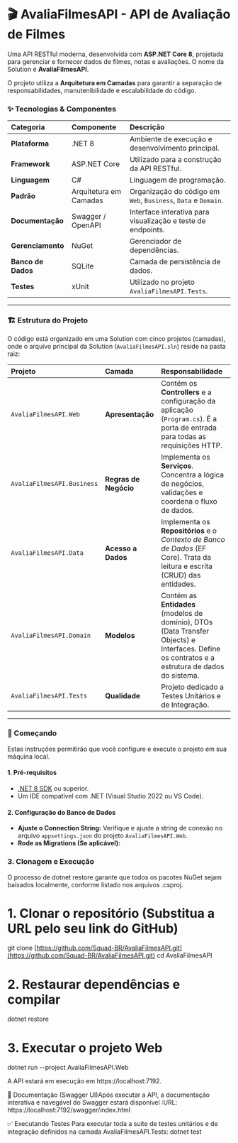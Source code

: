 # 🎬 AvaliaFilmesAPI - API de Avaliação de Filmes

Uma API RESTful moderna, desenvolvida com **ASP.NET Core 8**, projetada para gerenciar e fornecer dados de filmes, notas e avaliações. O nome da Solution é **AvaliaFilmesAPI**.

O projeto utiliza a **Arquitetura em Camadas** para garantir a separação de responsabilidades, manutenibilidade e escalabilidade do código.

### ✨ Tecnologias & Componentes

| Categoria | Componente | Descrição |
| :--- | :--- | :--- |
| **Plataforma** | .NET 8 | Ambiente de execução e desenvolvimento principal. |
| **Framework** | ASP.NET Core | Utilizado para a construção da API RESTful. |
| **Linguagem** | C# | Linguagem de programação. |
| **Padrão** | Arquitetura em Camadas | Organização do código em `Web`, `Business`, `Data` e `Domain`. |
| **Documentação**| Swagger / OpenAPI | Interface interativa para visualização e teste de endpoints. |
| **Gerenciamento** | NuGet | Gerenciador de dependências. |
| **Banco de Dados** | SQLite | Camada de persistência de dados. |
| **Testes** | xUnit | Utilizado no projeto `AvaliaFilmesAPI.Tests`. |

---

### 🏗️ Estrutura do Projeto

O código está organizado em uma Solution com cinco projetos (camadas), onde o arquivo principal da Solution (`AvaliaFilmesAPI.sln`) reside na pasta raiz:

| Projeto | Camada | Responsabilidade |
| :--- | :--- | :--- |
| `AvaliaFilmesAPI.Web` | **Apresentação** | Contém os **Controllers** e a configuração da aplicação (`Program.cs`). É a porta de entrada para todas as requisições HTTP. |
| `AvaliaFilmesAPI.Business` | **Regras de Negócio** | Implementa os **Serviços**. Concentra a lógica de negócios, validações e coordena o fluxo de dados. |
| `AvaliaFilmesAPI.Data` | **Acesso a Dados** | Implementa os **Repositórios** e o *Contexto de Banco de Dados* (EF Core). Trata da leitura e escrita (CRUD) das entidades. |
| `AvaliaFilmesAPI.Domain` | **Modelos** | Contém as **Entidades** (modelos de domínio), DTOs (Data Transfer Objects) e Interfaces. Define os contratos e a estrutura de dados do sistema. |
| `AvaliaFilmesAPI.Tests` | **Qualidade** | Projeto dedicado a Testes Unitários e de Integração. |

---

### 🚀 Começando

Estas instruções permitirão que você configure e execute o projeto em sua máquina local.

#### 1. Pré-requisitos

* [.NET 8 SDK](https://dotnet.microsoft.com/download) ou superior.
* Um IDE compatível com .NET (Visual Studio 2022 ou VS Code).

#### 2. Configuração do Banco de Dados

* **Ajuste o Connection String:** Verifique e ajuste a string de conexão no arquivo `appsettings.json` do projeto `AvaliaFilmesAPI.Web`.
* **Rode as Migrations (Se aplicável):**

### 3. Clonagem e Execução
O processo de dotnet restore garante que todos os pacotes NuGet sejam baixados localmente, conforme listado nos arquivos .csproj.

# 1. Clonar o repositório (Substitua a URL pelo seu link do GitHub)
git clone [https://github.com/Squad-BR/AvaliaFilmesAPI.git](https://github.com/Squad-BR/AvaliaFilmesAPI.git)
cd AvaliaFilmesAPI

# 2. Restaurar dependências e compilar
dotnet restore

# 3. Executar o projeto Web
dotnet run --project AvaliaFilmesAPI.Web

A API estará em execução em https://localhost:7192.

📄 Documentação (Swagger UI)Após executar a API, a documentação interativa e navegável do Swagger estará disponível
:URL: https://localhost:7192/swagger/index.html

✅ Executando Testes
Para executar toda a suíte de testes unitários e de integração definidos na camada AvaliaFilmesAPI.Tests:
dotnet test
